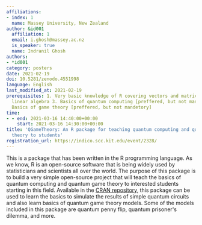 ```yaml
---
affiliations:
- index: 1
  name: Massey University, New Zealand
author: &id001
  affiliation: 1
  email: i.ghosh@massey.ac.nz
  is_speaker: true
  name: Indranil Ghosh
authors:
- *id001
category: posters
date: 2021-02-19
doi: 10.5281/zenodo.4551998
language: English
last_modified_at: 2021-02-19
prerequisites: 1. Very basic knowledge of R covering vectors and matrices 2. First-year
  linear algebra 3. Basics of quantum computing [preffered, but not mandetory] 4.
  Basics of game theory [preffered, but not mandetory]
time:
- - end: 2021-03-16 14:40:00+00:00
    start: 2021-03-16 14:30:00+00:00
title: 'QGameTheory: An R package for teaching quantum computing and quantum game
  theory to students'
registration_url: https://indico.scc.kit.edu/event/2328/
---
```


This is a package that has been written in the R programming language. As we know, R is an open-source software that is being widely used by statisticians and scientists all over the world. The purpose of this package is to build a very simple open-source project that will teach the basics of quantum computing and quantum game theory to interested students starting in this field. Available in the [CRAN repository](https://cran.r-project.org/web/packages/QGameTheory/index.html), this package can be used to learn the basics to simulate the results of simple quantum circuits and also learn basics of quantum game theory models. Some of the models included in this package are quantum penny flip, quantum prisoner's dilemma, and more.